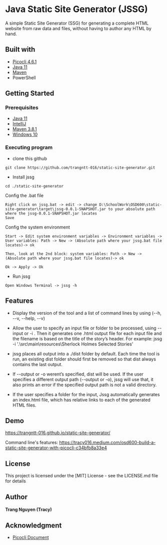 # Java Static Site Generator (JSSG)

A simple Static Site Generator (SSG) for generating a complete HTML website from raw data and files, without having to author any HTML by hand.

## Built with
* [Picocli 4.6.1](https://picocli.info/)
* [Java 11](https://www.java.com/en/)
* [Maven](https://maven.apache.org/)
* PowerShell

## Getting Started
### Prerequisites
* [Java 11](https://www.java.com/en/)
* [IntelliJ](https://www.jetbrains.com/idea/download/)
* [Maven 3.8.1](https://maven.apache.org/download.cgi)
* [Windows 10](https://www.microsoft.com/en-ca/software-download/windows10)


### Executing program
* clone this github

```
git clone https://github.com/trangntt-016/static-site-generator.git
```
* Install jssg

```
cd ./static-site-generator
```

Config the .bat file
```
Right click on jssg.bat -> edit -> change D:\SchoolWork\OSD600\static-site-generator\target\jssg-0.0.1-SNAPSHOT.jar to your absolute path where the jssg-0.0.1-SNAPSHOT.jar locates 
Save
```

Config the system environment
```
Start -> Edit system environment variables -> Environment variables -> User variables: Path -> New -> (Absolute path where your jssg.bat file locates)-> ok

Then, look at the 2nd block: system variables: Path -> New -> (Absolute path where your jssg.bat file locates)-> ok

Ok -> Apply -> Ok
```

* Run jssg
```
Open Windows Terminal -> jssg -h
```

## Features
* Display the version of the tool and a list of command lines by using (--h, --v, --help, --v)


* Allow the user to specify an input file or folder to be processed, using --input or -i . Then it generates one .html output file for each input file and the filename is based on the title of the story’s header. For example: jssg -i '.\src\main\resources\Sherlock Holmes Selected Stories\'


* jssg places all output into a ./dist folder by default. Each time the tool is run, an existing dist folder should first be removed so that dist always contains the last output.


* If --output or -o werent’s specified, dist will be used. If the user specifies a different output path (--output or -o), jssg will use that, it also prints an error if the specified output path is not a valid directory.


* If the user specifies a folder for the input, Jssg automatically generates an index.html file, which has relative links to each of the generated HTML files.


## Demo

https://trangntt-016.github.io/static-site-generator/

Command line's features: https://tracy016.medium.com/osd600-build-a-static-site-generator-with-picocli-c34bfb8a33e4

## License

This project is licensed under the [MIT] License - see the LICENSE.md file for details

## Author
#### Trang Nguyen (Tracy)

## Acknowledgment
* [Picocli Document](https://picocli.info/)
